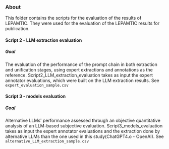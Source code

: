 ### About

This folder contains the scripts for the evaluation of the results of LEPAMTIC. They were used for the evaluation of the LEPAMTIC results for publication.


#### Script 2 - LLM extraction evaluation 

##### Goal

The evaluation of the performance of the prompt chain in both extraction and unification stages, using expert extractions and annotations as the reference.
Script2_LLM_extraction_evaluation takes as input the expert annotator evaluations, which were built on the LLM extraction results. See `expert_evaluation_sample.csv`


#### Script 3 - models evaluation

##### Goal

Alternative LLMs' performance assessed through an objective quantitative analysis of an LLM-based subjective evaluation.
Script3_models_evaluation takes as input the expert annotator evaluations and the extraction done by alternative LLMs than the one used in this study(ChatGPT4.o - OpenAI). See `alternative_LLM_extraction_sample.csv`